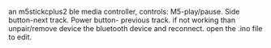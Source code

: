 an m5stickcplus2 ble media controller, controls: M5-play/pause. Side button-next track. Power button- previous track. if not working than unpair/remove device the bluetooth device and reconnect.
open the .ino file to edit.
